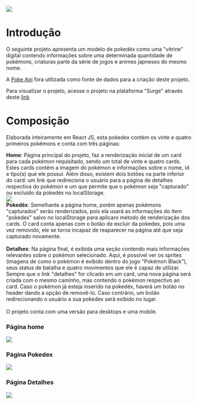 <img src="https://user-images.githubusercontent.com/29473781/180619084-a56960ab-7efa-4e34-9d33-4e3e581d62ff.png"/>

# **Introdução**

O seguinte projeto apresenta um modelo de pokedéx como uma "vitrine" digital contendo informações sobre uma determinada quantidade de pokémons, criaturas parte da série de jogos e animes japneses do mesmo nome.

A [Poke Api](https://pokeapi.co/ "Poke Api") fora utilizada como fonte de dados para a criação deste projeto. 

Para visualizar o projeto, acesse o projeto na plataforma "Surge" através deste [link](misty-blue.surge.sh "Pokedex")

# **Composição**

Elaborada inteiramente em React JS, esta pokedex contém os vinte e quatro primeiros pokémons e conta com três páginas:

**Home**: Página principal do projeto, faz a renderização inicial de um card para cada pokémon requisitado, sendo um total de vinte e quatro cards. Estes cards contém a imagem do pokémon e informações sobre o nome, id e tipo(s) que ele possui. Além disso, existem dois botões na parte inferior do card: um link que redireciona o usuário para a página de detalhes respectiva do pokémon e um que permite que o pokémon seja "capturado" ou excluído da pokedéx no localStorage.
<br>
<img src="https://i.ibb.co/3YGys1X/image.png"/>
<br>
**Pokedéx**: Semelhante a página home, porém apenas pokémons "capturados" serão renderizados, pois ela usará as informações do item "pokedex" salvo no localStorage para aplicaro método de renderização dos cards. O card conta apenas com o botão de excluir da pokedex, pois uma vez removido, ele se torna incapaz de reaparecer na página até que seja capturado novamente.
<br>
<br>
**Detalhes**: Na página final, é exibida uma seção contendo mais informações relevantes sobre o pokémon selecionado. Aqui, é possível ver os sprites (imagens de como o pokémon é exibido dentro do jogo "Pokémon Black"), seus status de batalha e quatro movimentos que ele é capaz de utilizar. Sempre que o link "detalhes" for clicado em um card, uma nova página será criada com o mesmo caminho, mas contendo o pokémon respectivo ao card. Caso o pokémon já esteja inserido na pokedéx, haverá um botão no header dando a opção de removê-lo. Caso contrário, um botão redirecionando o usuário a sua pokedex será exibido no lugar.
<br>
<br>
O projeto conta com uma versão para desktops e uma mobile.

### Página home

<img src="https://i.ibb.co/MpPx95T/image.png"/>

### Página Pokedex

<img src="https://i.ibb.co/6BFwN5J/image.png"/>

### Página Detalhes

<img src="https://i.ibb.co/KsBrrx7/image.png"/>
